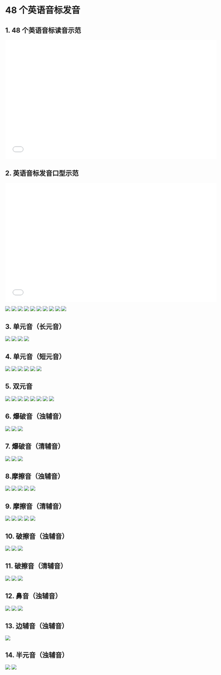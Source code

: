 # 48 个英语音标发音

## 1. 48 个英语音标读音示范

<!-- <video controls src="https://cdn.jsdelivr.net/gh/raisew/gallery/wedoc/202401181100358.mp4"></video> -->
<iframe frameborder="0" width="677" height="380.8125" allow="autoplay; fullscreen" allowfullscreen="true" src="//v.qq.com/txp/iframe/player.html?origin=https%3A%2F%2Fmp.weixin.qq.com&amp;containerId=js_tx_video_container_0.06930113485581435&amp;vid=e0347nslyuj&amp;width=677&amp;height=380.8125&amp;autoplay=false&amp;allowFullScreen=true&amp;chid=17&amp;full=true&amp;show1080p=false&amp;isDebugIframe=false"></iframe>

## 2. 英语音标发音口型示范

<iframe frameborder="0" width="677" height="380.8125" allow="autoplay; fullscreen" allowfullscreen="true" src="//v.qq.com/txp/iframe/player.html?origin=https%3A%2F%2Fmp.weixin.qq.com&amp;containerId=js_tx_video_container_0.18986051895073064&amp;vid=w01647xr7ex&amp;width=677&amp;height=380.8125&amp;autoplay=false&amp;allowFullScreen=true&amp;chid=17&amp;full=true&amp;show1080p=false&amp;isDebugIframe=false"></iframe>

![](https://cdn.jsdelivr.net/gh/raisew/gallery/wedoc/202401181105222.jpg)
![](https://cdn.jsdelivr.net/gh/raisew/gallery/wedoc/202401181105575.jpg)
![](https://cdn.jsdelivr.net/gh/raisew/gallery/wedoc/202401181105742.jpg)
![](https://cdn.jsdelivr.net/gh/raisew/gallery/wedoc/202401181106289.jpg)
![](https://cdn.jsdelivr.net/gh/raisew/gallery/wedoc/202401181106077.jpg)
![](https://cdn.jsdelivr.net/gh/raisew/gallery/wedoc/202401181106937.jpg)
![](https://cdn.jsdelivr.net/gh/raisew/gallery/wedoc/202401181106747.jpg)
![](https://cdn.jsdelivr.net/gh/raisew/gallery/wedoc/202401181107980.jpg)
![](https://cdn.jsdelivr.net/gh/raisew/gallery/wedoc/202401181108769.jpg)
![](https://cdn.jsdelivr.net/gh/raisew/gallery/wedoc/202401181108971.jpg)

## 3. 单元音（长元音）　　

![](https://cdn.jsdelivr.net/gh/raisew/gallery/wedoc/202401181109898.jpg)
![](https://cdn.jsdelivr.net/gh/raisew/gallery/wedoc/202401181109071.jpg)
![](https://cdn.jsdelivr.net/gh/raisew/gallery/wedoc/202401181109694.jpg)
![](https://cdn.jsdelivr.net/gh/raisew/gallery/wedoc/202401181109486.jpg)

## 4. 单元音（短元音）　

![](https://cdn.jsdelivr.net/gh/raisew/gallery/wedoc/202401181111181.jpg)
![](https://cdn.jsdelivr.net/gh/raisew/gallery/wedoc/202401181111590.jpg)
![](https://cdn.jsdelivr.net/gh/raisew/gallery/wedoc/202401181111530.jpg)
![](https://cdn.jsdelivr.net/gh/raisew/gallery/wedoc/202401181111484.jpg)
![](https://cdn.jsdelivr.net/gh/raisew/gallery/wedoc/202401181112524.jpg)
![](https://cdn.jsdelivr.net/gh/raisew/gallery/wedoc/202401181112155.jpg)

## 5. 双元音

![](https://cdn.jsdelivr.net/gh/raisew/gallery/wedoc/202401181112745.jpg)
![](https://cdn.jsdelivr.net/gh/raisew/gallery/wedoc/202401181113396.jpg)
![](https://cdn.jsdelivr.net/gh/raisew/gallery/wedoc/202401181113655.jpg)
![](https://cdn.jsdelivr.net/gh/raisew/gallery/wedoc/202401181113344.jpg)
![](https://cdn.jsdelivr.net/gh/raisew/gallery/wedoc/202401181113276.jpg)
![](https://cdn.jsdelivr.net/gh/raisew/gallery/wedoc/202401181114476.jpg)
![](https://cdn.jsdelivr.net/gh/raisew/gallery/wedoc/202401181114718.jpg)
![](https://cdn.jsdelivr.net/gh/raisew/gallery/wedoc/202401181114052.jpg)

## 6. 爆破音（浊辅音）

![](https://cdn.jsdelivr.net/gh/raisew/gallery/wedoc/202401181115427.jpg)
![](https://cdn.jsdelivr.net/gh/raisew/gallery/wedoc/202401181115437.jpg)
![](https://cdn.jsdelivr.net/gh/raisew/gallery/wedoc/202401181115208.jpg)

## 7. 爆破音（清辅音）　

![](https://cdn.jsdelivr.net/gh/raisew/gallery/wedoc/202401181116802.jpg)
![](https://cdn.jsdelivr.net/gh/raisew/gallery/wedoc/202401181116829.jpg)
![](https://cdn.jsdelivr.net/gh/raisew/gallery/wedoc/202401181116552.jpg)

## 8.摩擦音（浊辅音）

![](https://cdn.jsdelivr.net/gh/raisew/gallery/wedoc/202401181118024.jpg)
![](https://cdn.jsdelivr.net/gh/raisew/gallery/wedoc/202401181118372.jpg)
![](https://cdn.jsdelivr.net/gh/raisew/gallery/wedoc/202401181119295.jpg)
![](https://cdn.jsdelivr.net/gh/raisew/gallery/wedoc/202401181119457.jpg)
![](https://cdn.jsdelivr.net/gh/raisew/gallery/wedoc/202401181119253.jpg)

## 9. 摩擦音（清辅音）

![](https://cdn.jsdelivr.net/gh/raisew/gallery/wedoc/202401181116689.jpg)
![](https://cdn.jsdelivr.net/gh/raisew/gallery/wedoc/202401181117882.jpg)
![](https://cdn.jsdelivr.net/gh/raisew/gallery/wedoc/202401181117657.jpg)
![](https://cdn.jsdelivr.net/gh/raisew/gallery/wedoc/202401181117435.jpg)
![](https://cdn.jsdelivr.net/gh/raisew/gallery/wedoc/202401181117953.jpg)

## 10. 破擦音（浊辅音）　

![](https://cdn.jsdelivr.net/gh/raisew/gallery/wedoc/202401181131597.jpg)
![](https://cdn.jsdelivr.net/gh/raisew/gallery/wedoc/202401181131376.jpg)
![](https://cdn.jsdelivr.net/gh/raisew/gallery/wedoc/202401181131144.jpg)

## 11. 破擦音（清辅音）　

![](https://cdn.jsdelivr.net/gh/raisew/gallery/wedoc/202401181130611.jpg)
![](https://cdn.jsdelivr.net/gh/raisew/gallery/wedoc/202401181130707.jpg)
![](https://cdn.jsdelivr.net/gh/raisew/gallery/wedoc/202401181130614.jpg)

## 12. 鼻音（浊辅音）

![](https://cdn.jsdelivr.net/gh/raisew/gallery/wedoc/202401181132077.jpg)
![](https://cdn.jsdelivr.net/gh/raisew/gallery/wedoc/202401181132073.jpg)
![](https://cdn.jsdelivr.net/gh/raisew/gallery/wedoc/202401181132797.jpg)

## 13. 边辅音（浊辅音）

![](https://cdn.jsdelivr.net/gh/raisew/gallery/wedoc/202401181133890.jpg)

## 14. 半元音（浊辅音）

![](https://cdn.jsdelivr.net/gh/raisew/gallery/wedoc/202401181133215.jpg)
![](https://cdn.jsdelivr.net/gh/raisew/gallery/wedoc/202401181133696.jpg)
